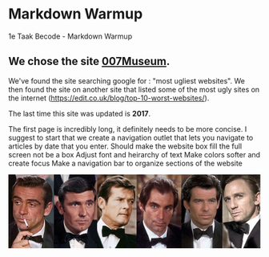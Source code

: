 
# Markdown Warmup
1e Taak Becode - Markdown Warmup


## We chose the site [007Museum](007museum.com).

We've found the site searching google for : "most ugliest websites". We then found the site on another site that listed 
some of the most ugly sites on the internet (https://edit.co.uk/blog/top-10-worst-websites/). 

The last time this site was updated is **2017**. 

The first page is incredibly long, it definitely needs to be more concise. I suggest to start that we create a navigation outlet that lets you navigate to articles by date that you enter.
Should make the website box fill the full screen not be a box
Adjust font and heirarchy of text
Make colors softer and create focus
Make a navigation bar to organize sections of the website

![alt text](jbimg/bonds.jpg)
